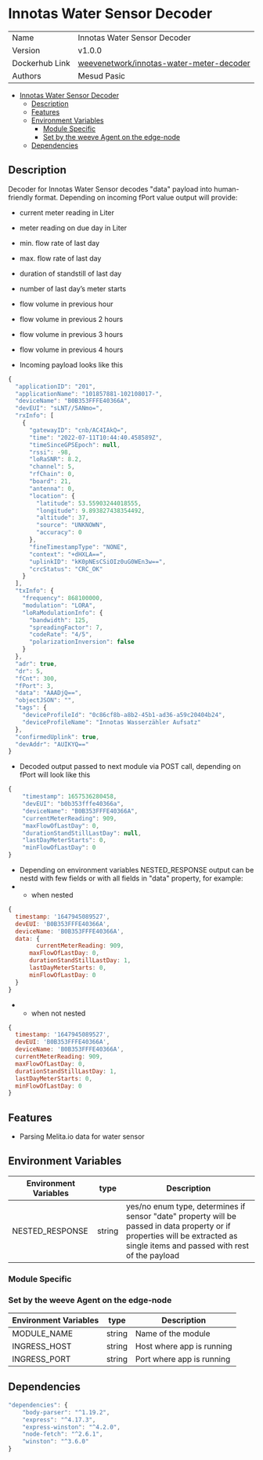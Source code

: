 # Innotas Water Sensor Decoder

|  |  |
| --- | --- |
| Name | Innotas Water Sensor Decoder |
| Version | v1.0.0 |
| Dockerhub Link | [weevenetwork/innotas-water-meter-decoder](https://hub.docker.com/r/weevenetwork/innotas-water-meter-decoder) |
| Authors | Mesud Pasic |

- [Innotas Water Sensor Decoder](#Innotas-water-sensor-decoder)
  - [Description](#description)
  - [Features](#features)
  - [Environment Variables](#environment-variables)
    - [Module Specific](#module-specific)
    - [Set by the weeve Agent on the edge-node](#set-by-the-weeve-agent-on-the-edge-node)
  - [Dependencies](#dependencies)

## Description

Decoder for Innotas Water Sensor decodes "data" payload into human-friendly format. Depending on incoming fPort value output will provide:

- current meter reading in Liter
- meter reading on due day in Liter
- min. flow rate of last day
- max. flow rate of last day
- duration of standstill of last day
- number of last day’s meter starts
- flow volume in previous hour
- flow volume in previous 2 hours
- flow volume in previous 3 hours
- flow volume in previous 4 hours

- Incoming payload looks like this

```js
{
  "applicationID": "201",
  "applicationName": "101857881-102108017-",
  "deviceName": "B0B353FFFE40366A",
  "devEUI": "sLNT//5ANmo=",
  "rxInfo": [
    {
      "gatewayID": "cnb/AC4IAkQ=",
      "time": "2022-07-11T10:44:40.458589Z",
      "timeSinceGPSEpoch": null,
      "rssi": -98,
      "loRaSNR": 8.2,
      "channel": 5,
      "rfChain": 0,
      "board": 21,
      "antenna": 0,
      "location": {
        "latitude": 53.55903244018555,
        "longitude": 9.893827438354492,
        "altitude": 37,
        "source": "UNKNOWN",
        "accuracy": 0
      },
      "fineTimestampType": "NONE",
      "context": "+dHXLA==",
      "uplinkID": "kK0pNEsCSiOIz0uG0WEn3w==",
      "crcStatus": "CRC_OK"
    }
  ],
  "txInfo": {
    "frequency": 868100000,
    "modulation": "LORA",
    "loRaModulationInfo": {
      "bandwidth": 125,
      "spreadingFactor": 7,
      "codeRate": "4/5",
      "polarizationInversion": false
    }
  },
  "adr": true,
  "dr": 5,
  "fCnt": 300,
  "fPort": 3,
  "data": "AAADjQ==",
  "objectJSON": "",
  "tags": {
    "deviceProfileId": "0c86cf8b-a8b2-45b1-ad36-a59c20404b24",
    "deviceProfileName": "Innotas Wasserzähler Aufsatz"
  },
  "confirmedUplink": true,
  "devAddr": "AUIKYQ=="
}
```

- Decoded output passed to next module via POST call, depending on fPort will look like this

```js
{
	"timestamp": 1657536280458,
	"devEUI": "b0b353fffe40366a",
	"deviceName": "B0B353FFFE40366A",
	"currentMeterReading": 909,
	"maxFlowOfLastDay": 0,
	"durationStandStillLastDay": null,
	"lastDayMeterStarts": 0,
	"minFlowOfLastDay": 0
}

```

- Depending on environment variables NESTED_RESPONSE output can be nestd with few fields or with all fields in "data" property, for example:
- - when nested

```js
{
  timestamp: '1647945089527',
  devEUI: 'B0B353FFFE40366A',
  deviceName: 'B0B353FFFE40366A',
  data: {
    	currentMeterReading: 909,
      maxFlowOfLastDay: 0,
      durationStandStillLastDay: 1,
      lastDayMeterStarts: 0,
      minFlowOfLastDay: 0
  }
}
```

- - when not nested

```js
{
  timestamp: '1647945089527',
  devEUI: 'B0B353FFFE40366A',
  deviceName: 'B0B353FFFE40366A',
  currentMeterReading: 909,
  maxFlowOfLastDay: 0,
  durationStandStillLastDay: 1,
  lastDayMeterStarts: 0,
  minFlowOfLastDay: 0
}
```

## Features

- Parsing Melita.io data for water sensor

## Environment Variables

| Environment Variables | type | Description |
| --- | --- | --- |
| NESTED_RESPONSE | string | yes/no enum type, determines if sensor "date" property will be passed in data property or if properties will be extracted as single items and passed with rest of the payload |

### Module Specific

### Set by the weeve Agent on the edge-node

| Environment Variables | type | Description |
| --- | --- | --- |
| MODULE_NAME | string | Name of the module |
| INGRESS_HOST | string | Host where app is running |
| INGRESS_PORT | string | Port where app is running |

## Dependencies

```js
"dependencies": {
    "body-parser": "^1.19.2",
    "express": "^4.17.3",
    "express-winston": "^4.2.0",
    "node-fetch": "^2.6.1",
    "winston": "^3.6.0"
}
```

